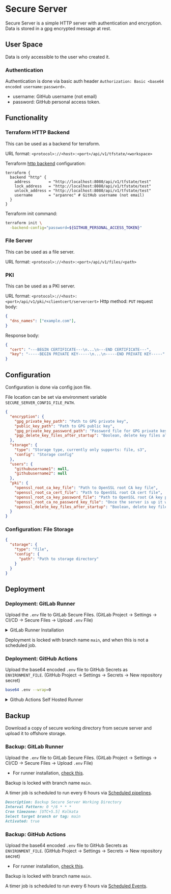 # Secure Server

Secure Server is a simple HTTP server with authentication and encryption.
Data is stored in a gpg encrypted message at rest.

## User Space

Data is only accessible to the user who created it.

### Authentication

Authentication is done via basic auth header `Authorization: Basic <base64 encoded username:password>`.

- username: GitHub username (not email)
- password: GitHub personal access token.

## Functionality

### Terraform HTTP Backend

This can be used as a backend for terraform.

URL format: `<protocol>://<host>:<port>/api/v1/tfstate/<workspace>`

Terraform [http backend](https://developer.hashicorp.com/terraform/language/settings/backends/http) configuration:

```hcl
terraform {
  backend "http" {
    address        = "http://localhost:8080/api/v1/tfstate/test"
    lock_address   = "http://localhost:8080/api/v1/tfstate/test"
    unlock_address = "http://localhost:8080/api/v1/tfstate/test"
    username       = "arpanrec" # GitHub username (not email)
  }
}
```

Terraform init command:

```bash
terraform init \
  -backend-config="password=${GITHUB_PERSONAL_ACCESS_TOKEN}"
```

### File Server

This can be used as a file server.

URL format: `<protocol>://<host>:<port>/api/v1/files/<path>`

### PKI

This can be used as a PKI server.

URL format: `<protocol>://<host>:<port>/api/v1/pki/<clientcert/servercert>`
Http method: `PUT`
request body:

```json
{
  "dns_names": ["example.com"],
}
```

Response body:

```json
{
  "cert": "---BEGIN CERTIFICATE---\n...\n---END CERTIFICATE---",
  "key": "-----BEGIN PRIVATE KEY-----\n...\n-----END PRIVATE KEY-----"
}
```

## Configuration

Configuration is done via config json file.

File location can be set via environment variable `SECURE_SERVER_CONFIG_FILE_PATH`.

```json
{
  "encryption": {
    "gpg_private_key_path": "Path to GPG private key",
    "public_key_path": "Path to GPG public key",
    "gpg_private_key_password_path": "Password file for GPG private key",
    "pgp_delete_key_files_after_startup": "Boolean, delete key files after startup"
  },
  "storage": {
    "type": "Storage type, currently only supports: file, s3",
    "config": "Storage config"
  },
  "users": {
    "githubusername1": null,
    "githubusername2": null
  },
  "pki": {
    "openssl_root_ca_key_file": "Path to OpenSSL root CA key file",
    "openssl_root_ca_cert_file": "Path to OpenSSL root CA cert file",
    "openssl_root_ca_key_password_file": "Path to OpenSSL root CA key password file",
    "openssl_root_ca_no_password_key_file": "Once the server is up it will create a password less key file, this is the path to that file, reason for this is the limitation of golang crypto package",
    "openssl_delete_key_files_after_startup": "Boolean, delete key files after startup"
  }
}
```

### Configuration: File Storage

```json
{
  "storage": {
    "type": "file",
    "config": {
      "path": "Path to storage directory"
    }
  }
}
```

## Deployment

### Deployment: GitLab Runner

Upload the `.env` file to GitLab Secure Files. (GitLab Project -> Settings -> CI/CD -> Secure Files -> Upload `.env` File)

<details>
  <summary>GitLab Runner Installation</summary>

Deployment is done via [gitlab-runner](https://docs.gitlab.com/runner/install/linux-repository.html).
Add the Server as gitlab-runner with shell executor, also make sure gitlab runner has root access.

- Please check the [gitlab-runner](https://docs.gitlab.com/runner/install/linux-repository.html) for the latest installation instructions.

```bash
echo "gitlab-runner ALL=(ALL) NOPASSWD: ALL" | sudo tee /etc/sudoers.d/010-gitlab-runner >/dev/null
sudo curl -L --output /usr/local/bin/gitlab-runner "https://gitlab-runner-downloads.s3.amazonaws.com/latest/binaries/gitlab-runner-linux-$(dpkg --print-architecture)"
sudo chmod +x /usr/local/bin/gitlab-runner
sudo useradd --comment 'GitLab Runner' --create-home gitlab-runner --shell /bin/bash
sudo gitlab-runner install --user=gitlab-runner --working-directory=/home/gitlab-runner
sudo gitlab-runner start
sudo gitlab-runner status
sudo rm -rf /home/gitlab-runner/.bash_logout
```

- Issue with shell executor, [check this](https://docs.gitlab.com/runner/shells/index.html#shell-profile-loading).

- Register gitlab-runner with shell executor

Settings -> CI/CD -> Runners -> Expand -> `Enable shared runners for this project`: False -> Save changes

Settings -> CI/CD -> Runners -> Expand -> `New Project Runner`

```markdown
Operating systems: Linux
Tags: secureserver
Run untagged jobs: False
Details: Secure Server
Configuration (optional):
  - Paused: False
  - Protected: False
  - Lock to current projects: True
Maximum job timeout: 600
```

```bash
sudo gitlab-runner register \
  --non-interactive \
  --name secureserver \
  --url "https://gitlab.com" \
  --token "${TOKEN}" \
  --executor "shell"
```

- Remove gitlab-runner

```bash
sudo gitlab-runner uninstall
sudo rm -rf /usr/local/bin/gitlab-runner
sudo userdel -r gitlab-runner
sudo rm -rf /home/gitlab-runner/
sudo rm -rf /etc/gitlab-runner
```

</details>

Deployment is locked with branch name `main`, and when this is not a scheduled job.

### Deployment: GitHub Actions

Upload the base64 encoded `.env` file to GitHub Secrets as `ENVIRONMENT_FILE`. (GitHub Project -> Settings -> Secrets -> New repository secret)

```bash
base64 .env --wrap=0
```

<details>
  <summary>Github Actions Self Hosted Runner</summary>

Deployment is done via [GitHub Actions Self Hosted Runner](https://docs.github.com/en/actions/hosting-your-own-runners/about-self-hosted-runners).
Make sure GitHub Actions Self Hosted Runner has NOPASSWD root access.

- Install GitHub Actions Self Hosted Runner

```bash
sudo useradd -m -s /bin/bash actions-runner
echo "actions-runner ALL=(ALL) NOPASSWD: ALL" | sudo tee /etc/sudoers.d/010-actions-runner >/dev/null
sudo su - actions-runner
cd ~
curl -o actions-runner-linux-x64-2.311.0.tar.gz \
  -L https://github.com/actions/runner/releases/download/v2.311.0/actions-runner-linux-x64-2.311.0.tar.gz
echo "29fc8cf2dab4c195bb147384e7e2c94cfd4d4022c793b346a6175435265aa278  actions-runner-linux-x64-2.311.0.tar.gz" | shasum -a 256 -c
tar xzf ./actions-runner-linux-x64-2.311.0.tar.gz
./config.sh --url https://github.com/arpanrec/secureserver --token "${TOKEN}" --name secureserver --work _work --labels secureserver --unattended
sudo ./svc.sh install
sudo ./svc.sh start
```

- Remove GitHub Actions Self Hosted Runner

```bash
sudo ./svc.sh stop
sudo ./svc.sh uninstall
./config.sh remove --token "${TOKEN}"
sudo userdel -r actions-runner
```

</details>

## Backup

Download a copy of secure working directory from secure server and upload it to offshore storage.

### Backup: GitLab Runner

Upload the `.env` file to GitLab Secure Files. (GitLab Project -> Settings -> CI/CD -> Secure Files -> Upload `.env` File)

- For runner installation, [check this](#deployment-gitlab-runner).

Backup is locked with branch name `main`.

A timer job is scheduled to run every 6 hours via [Scheduled pipelines](https://docs.gitlab.com/ee/ci/pipelines/schedules.html).

```markdown
Description: Backup Secure Server Working Directory
Interval Pattern: 0 */6 * * *
Cron timezone: [UTC+5.5] Kolkata
Select target branch or tag: main
Activated: true
```

### Backup: GitHub Actions

Upload the base64 encoded `.env` file to GitHub Secrets as `ENVIRONMENT_FILE`. (GitHub Project -> Settings -> Secrets -> New repository secret)

- For runner installation, [check this](#deployment-github-actions).

Backup is locked with branch name `main`.

A timer job is scheduled to run every 6 hours via [Scheduled Events](https://docs.github.com/en/actions/reference/events-that-trigger-workflows#scheduled-events).
